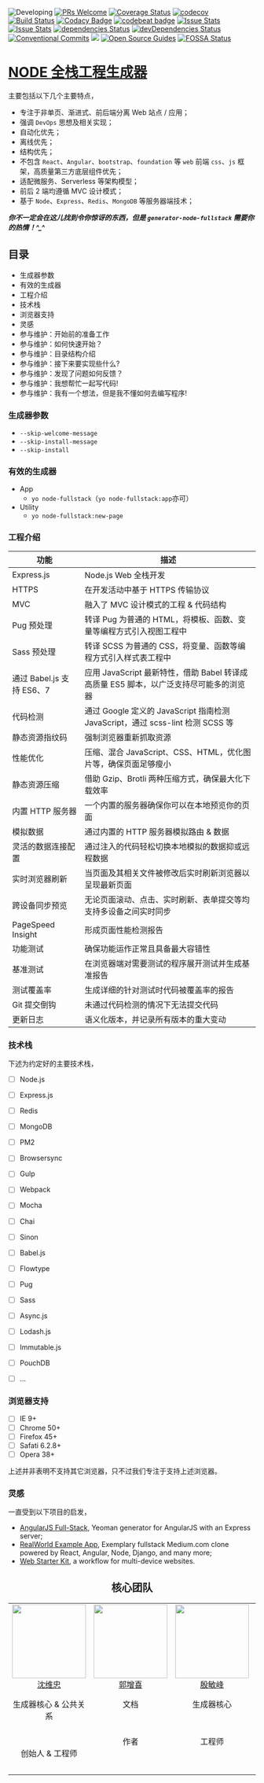 ![Developing](https://img.shields.io/badge/status-is%20developing-green.svg?style=flat) [![PRs Welcome](https://img.shields.io/badge/PRs-welcome-brightgreen.svg)](CONTRIBUTING.md#pull-requests) [![Coverage Status](https://coveralls.io/repos/github/huso-io/generator-node-fullstack/badge.svg?branch=master)](https://coveralls.io/github/huso-io/generator-node-fullstack?branch=master) [![codecov](https://codecov.io/gh/huso-io/generator-node-fullstack/branch/master/graph/badge.svg)](https://codecov.io/gh/huso-io/generator-node-fullstack) [![Build Status](https://travis-ci.org/huso-io/generator-node-fullstack.svg?branch=master)](https://travis-ci.org/huso-io/generator-node-fullstack) [![Codacy Badge](https://api.codacy.com/project/badge/Grade/4b1e1575d7a440f5a9df5c3b543ced40)](https://www.codacy.com/app/swzyocowboy/generator-node-fullstack?utm_source=github.com&amp;utm_medium=referral&amp;utm_content=huso-io/generator-node-fullstack&amp;utm_campaign=Badge_Grade) [![codebeat badge](https://codebeat.co/badges/3de4b956-7b4b-470d-9712-683c812718ea)](https://codebeat.co/projects/github-com-huso-io-generator-node-fullstack-master) [![Issue Stats](http://issuestats.com/github/huso-io/generator-node-fullstack/badge/issue?style=flat)](http://issuestats.com/github/huso-io/generator-node-fullstack) [![Issue Stats](http://issuestats.com/github/huso-io/generator-node-fullstack/badge/pr?style=flat)](http://issuestats.com/github/huso-io/generator-node-fullstack) [![dependencies Status](https://david-dm.org/huso-io/generator-node-fullstack/status.svg)](https://david-dm.org/huso-io/generator-node-fullstack) [![devDependencies Status](https://david-dm.org/huso-io/generator-node-fullstack/dev-status.svg)](https://david-dm.org/huso-io/generator-node-fullstack?type=dev) [![Conventional Commits](https://img.shields.io/badge/Conventional%20Commits-1.0.0-yellow.svg)](https://conventionalcommits.org) [![](https://i.github-camo.com/4e28b9f959b945ab207f9d727d5390f17fe7d3d2/68747470733a2f2f696d672e736869656c64732e696f2f62616467652f576f726b666c6f772d676974666c6f772d2d6272616e6368696e672d2d6d6f64656c2d3831413143312e737667)](http://nvie.com/posts/a-successful-git-branching-model) [![Open Source Guides](https://img.shields.io/badge/OpenOpen%20Source-Guide-yellow.svg)](https://opensource.guide/) [![FOSSA Status](https://app.fossa.io/api/projects/git%2Bhttps%3A%2F%2Fgithub.com%2Fhuso-io%2Fgenerator-node-fullstack.svg?type=shield)](https://app.fossa.io/projects/git%2Bhttps%3A%2F%2Fgithub.com%2Fhuso-io%2Fgenerator-node-fullstack?ref=badge_shield)



# [NODE 全栈工程生成器](https://git.io/vHBfO)

主要包括以下几个主要特点，
- 专注于非单页、渐进式、前后端分离 Web 站点 / 应用；
- 强调 `DevOps` 思想及相关实现；
- 自动化优先；
- 离线优先；
- 结构优先；
- 不包含 `React`、`Angular`、`bootstrap`、`foundation` 等 `web` 前端 `css`、`js` 框架，高质量第三方底层组件优先；
- 适配微服务、Serverless 等架构模型；
- 前后 2 端均遵循 MVC 设计模式；
- 基于 `Node`、`Express`、`Redis`、`MongoDB` 等服务器端技术；

***你不一定会在这儿找到令你惊讶的东西，但是 `generator-node-fullstack` 需要你的热情！^_^***



## 目录

- 生成器参数
- 有效的生成器
- 工程介绍
- 技术栈
- 浏览器支持
- 灵感
- 参与维护：开始前的准备工作
- 参与维护：如何快速开始？
- 参与维护：目录结构介绍
- 参与维护：接下来要实现些什么?
- 参与维护：发现了问题如何反馈？
- 参与维护：我想帮忙一起写代码!
- 参与维护：我有一个想法，但是我不懂如何去编写程序!



### 生成器参数

- `--skip-welcome-message`
- `--skip-install-message`
- `--skip-install`



### 有效的生成器

- App
  - `yo node-fullstack`（`yo node-fullstack:app`亦可）
- Utility
  - `yo node-fullstack:new-page`



### 工程介绍

| 功能 | 描述 |
|------|------|
| Express.js | Node.js Web 全栈开发 |
| HTTPS | 在开发活动中基于 HTTPS 传输协议 |
| MVC | 融入了 MVC 设计模式的工程 & 代码结构 |
| Pug 预处理 | 转译 Pug 为普通的 HTML，将模板、函数、变量等编程方式引入视图工程中 |
| Sass 预处理 | 转译 SCSS 为普通的 CSS，将变量、函数等编程方式引入样式表工程中 |
| 通过 Babel.js 支持 ES6、7 | 应用 JavaScript 最新特性，借助 Babel 转译成高质量 ES5 脚本，以广泛支持尽可能多的浏览器 |
| 代码检测 | 通过 Google 定义的 JavaScript 指南检测 JavaScript，通过 scss-lint 检测 SCSS 等 |
| 静态资源指纹码 | 强制浏览器重新抓取资源 |
| 性能优化 | 压缩、混合 JavaScript、CSS、HTML，优化图片等，确保页面足够瘦小 |
| 静态资源压缩 | 借助 Gzip、Brotli 两种压缩方式，确保最大化下载效率 |
| 内置 HTTP 服务器 | 一个内置的服务器确保你可以在本地预览你的页面 |
| 模拟数据 | 通过内置的 HTTP 服务器模拟路由 & 数据 |
| 灵活的数据连接配置 | 通过注入的代码轻松切换本地模拟的数据抑或远程数据 |
| 实时浏览器刷新 | 当页面及其相关文件被修改后实时刷新浏览器以呈现最新页面 |
| 跨设备同步预览 | 无论页面滚动、点击、实时刷新、表单提交等均支持多设备之间实时同步 |
| PageSpeed Insight | 形成页面性能检测报告 |
| 功能测试 | 确保功能运作正常且具备最大容错性 |
| 基准测试 | 在浏览器端对需要测试的程序展开测试并生成基准报告 |
| 测试覆盖率 | 生成详细的针对测试时代码被覆盖率的报告 |
| Git 提交倒钩 | 未通过代码检测的情况下无法提交代码 |
| 更新日志 | 语义化版本，并记录所有版本的重大变动 |



### 技术栈

下述为约定好的主要技术栈，

- [ ] Node.js
- [ ] Express.js
- [ ] Redis
- [ ] MongoDB
- [ ] PM2
- [ ] Browsersync
- [ ] Gulp
- [ ] Webpack
- [ ] Mocha
- [ ] Chai
- [ ] Sinon
- [ ] Babel.js
- [ ] Flowtype
- [ ] Pug
- [ ] Sass
- [ ] Async.js
- [ ] Lodash.js
- [ ] Immutable.js
- [ ] PouchDB
- [ ] ...



### 浏览器支持

- [ ] IE 9+
- [ ] Chrome 50+
- [ ] Firefox 45+
- [ ] Safati 6.2.8+
- [ ] Opera 38+

上述并非表明不支持其它浏览器，只不过我们专注于支持上述浏览器。



### 灵感

一直受到以下项目的启发，

+ [AngularJS Full-Stack](https://github.com/angular-fullstack), Yeoman generator for AngularJS with an Express server;
+ [RealWorld Example App](https://github.com/gothinkster/realworld), Exemplary fullstack Medium.com clone powered by React, Angular, Node, Django, and many more;
+ [Web Starter Kit](https://github.com/google/web-starter-kit), a workflow for multi-device websites.



<h2 align="center">核心团队</h2>

<table>
  <tbody>
    <tr>
      <td align="center" valign="top">
        <img width="150" height="150" src="https://avatars0.githubusercontent.com/u/5499703?v=3&s=450">
        <br>
        <a href="https://github.com/iTonyYo">沈维忠</a>
        <p>生成器核心 & 公共关系</p>
        <br>
        <p>创始人 & 工程师</p>
      </td>
      <td align="center" valign="top">
        <img width="150" height="150" src="https://avatars1.githubusercontent.com/u/29121788?v=3&u=e951d75410e777fe55dea633bf7f71377a0f83e9&s=450">
        <br>
        <a href="https://github.com/jhnns">郭增喜</a>
        <p>文档</p>
        <br>
        <p>作者</p>
      </td>
      <td align="center" width="20%" valign="top">
        <img width="150" height="150" src="https://avatars0.githubusercontent.com/u/12387549?v=3&s=450">
        <br>
        <a href="https://github.com/TheLarkInn">殷敏峰</a>
        <p>生成器核心</p>
        <br>
        <p>工程师</p>
      </td>
      <td align="center" valign="top">
        <img width="150" height="150" src="https://trello-attachments.s3.amazonaws.com/57cfdc1408c5cd8a08a84510/593965fd30e3a434c46bcde8/67926b090c6535268425157b33969b73/%E9%99%88%E9%9D%99.jpeg">
        <br>
        <a href="https://github.com/bebraw">陈静</a>
        <p>社区<p>
        <br>
        <p>工程师</p>
		<br>
      </td>
      <td align="center" valign="top">
        <img width="150" height="150" src="https://trello-attachments.s3.amazonaws.com/57cfdc1408c5cd8a08a84510/5938f36cacadf1b675b33191/85a138b331eb377b8823ac3db2d3ebc1/%E5%8F%8B%E4%BC%9F.jpeg">
        <br>
        <a href="https://github.com/spacek33z">占友伟</a>
        <p>顾问</p>
        <br>
        <p>工程师<p>
		<br>
      </td>
     </tr>
  </tbody>
</table>
